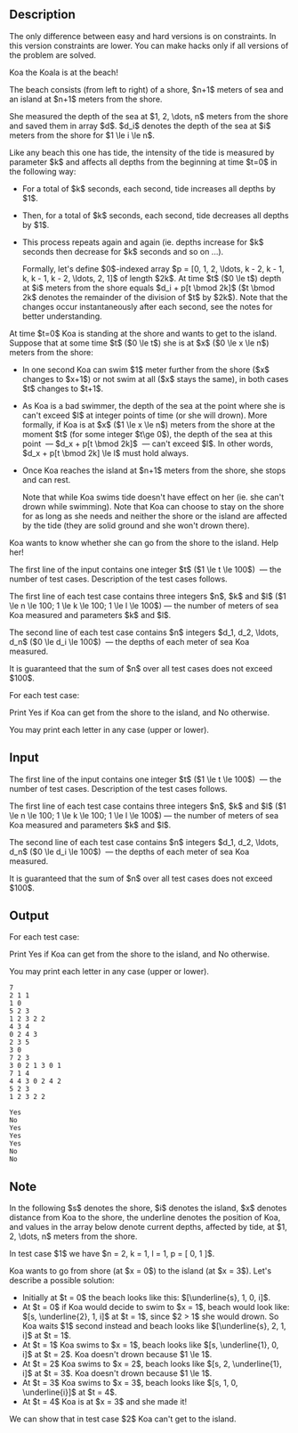 ## Description

<div><p><span class="tex-font-style-bf">The only difference between easy and hard versions is on constraints. In this version constraints are lower. You can make hacks only if all versions of the problem are solved.</span></p><p>Koa the Koala is at the beach!</p><p>The beach consists (from left to right) of a shore, $n+1$ meters of sea and an island at $n+1$ meters from the shore.</p><p>She measured the depth of the sea at $1, 2, \dots, n$ meters from the shore and saved them in array $d$. $d_i$ denotes the depth of the sea at $i$ meters from the shore for $1 \le i \le n$.</p><p>Like any beach this one has tide, the intensity of the tide is measured by parameter $k$ and affects all depths <span class="tex-font-style-bf">from the beginning at time $t=0$</span> in the following way:</p><ul> <li> For a total of $k$ seconds, each second, tide <span class="tex-font-style-bf">increases</span> all depths by $1$.<p> </p></li><li> Then, for a total of $k$ seconds, each second, tide <span class="tex-font-style-bf">decreases</span> all depths by $1$.<p> </p></li><li> This process repeats again and again (ie. depths increase for $k$ seconds then decrease for $k$ seconds and so on ...).<p>Formally, let's define $0$-indexed array $p = [0, 1, 2, \ldots, k - 2, k - 1, k, k - 1, k - 2, \ldots, 2, 1]$ of length $2k$. At time $t$ ($0 \le t$) depth at $i$ meters from the shore equals $d_i + p[t \bmod 2k]$ ($t \bmod 2k$ denotes the remainder of the division of $t$ by $2k$). Note that the changes occur <span class="tex-font-style-bf">instantaneously</span> after each second, see the notes for better understanding. </p></li></ul><p>At time $t=0$ Koa is standing at the shore and wants to get to the island. Suppose that at some time $t$ ($0 \le t$) she is at $x$ ($0 \le x \le n$) meters from the shore:</p><ul> <li> In one second Koa can swim $1$ meter further from the shore ($x$ changes to $x+1$) or not swim at all ($x$ stays the same), in both cases $t$ changes to $t+1$.<p> </p></li><li> As Koa is a bad swimmer, the depth of the sea at the point where she is can't exceed $l$ at integer points of time (or she will drown). More formally, if Koa is at $x$ ($1 \le x \le n$) meters from the shore at the moment $t$ (for some integer $t\ge 0$), the depth of the sea at this point &nbsp;— $d_x + p[t \bmod 2k]$ &nbsp;— can't exceed $l$. In other words, $d_x + p[t \bmod 2k] \le l$ must hold always.<p> </p></li><li> Once Koa reaches the island at $n+1$ meters from the shore, she stops and can rest.<p>Note that <span class="tex-font-style-bf">while Koa swims tide doesn't have effect on her</span> (ie. she can't drown while swimming). Note that <span class="tex-font-style-bf">Koa can choose to stay on the shore for as long as she needs</span> and <span class="tex-font-style-bf">neither the shore or the island are affected by the tide</span> (they are solid ground and she won't drown there). </p></li></ul><p>Koa wants to know whether she can go from the shore to the island. Help her!</p></div><div class="input-specification"><p>The first line of the input contains one integer $t$ ($1 \le t \le 100$) &nbsp;— the number of test cases. Description of the test cases follows.</p><p>The first line of each test case contains three integers $n$, $k$ and $l$ ($1 \le n \le 100; 1 \le k \le 100; 1 \le l \le 100$)&nbsp;— the number of meters of sea Koa measured and parameters $k$ and $l$.</p><p>The second line of each test case contains $n$ integers $d_1, d_2, \ldots, d_n$ ($0 \le d_i \le 100$) &nbsp;— the depths of each meter of sea Koa measured.</p><p>It is guaranteed that the sum of $n$ over all test cases does not exceed $100$.</p></div><div class="output-specification"><p>For each test case:</p><p>Print <span class="tex-font-style-tt">Yes</span> if Koa can get from the shore to the island, and <span class="tex-font-style-tt">No</span> otherwise.</p><p>You may print each letter in any case (upper or lower).</p></div>

## Input

<p>The first line of the input contains one integer $t$ ($1 \le t \le 100$) &nbsp;— the number of test cases. Description of the test cases follows.</p><p>The first line of each test case contains three integers $n$, $k$ and $l$ ($1 \le n \le 100; 1 \le k \le 100; 1 \le l \le 100$)&nbsp;— the number of meters of sea Koa measured and parameters $k$ and $l$.</p><p>The second line of each test case contains $n$ integers $d_1, d_2, \ldots, d_n$ ($0 \le d_i \le 100$) &nbsp;— the depths of each meter of sea Koa measured.</p><p>It is guaranteed that the sum of $n$ over all test cases does not exceed $100$.</p>

## Output

<p>For each test case:</p><p>Print <span class="tex-font-style-tt">Yes</span> if Koa can get from the shore to the island, and <span class="tex-font-style-tt">No</span> otherwise.</p><p>You may print each letter in any case (upper or lower).</p>





```input1
7
2 1 1
1 0
5 2 3
1 2 3 2 2
4 3 4
0 2 4 3
2 3 5
3 0
7 2 3
3 0 2 1 3 0 1
7 1 4
4 4 3 0 2 4 2
5 2 3
1 2 3 2 2
```




```output1
Yes
No
Yes
Yes
Yes
No
No
```



## Note

<p>In the following $s$ denotes the shore, $i$ denotes the island, $x$ denotes distance from Koa to the shore, the underline denotes the position of Koa, and values in the array below denote current depths, <span class="tex-font-style-bf">affected by tide</span>, at $1, 2, \dots, n$ meters from the shore.</p><p>In test case $1$ we have $n = 2, k = 1, l = 1, p = [ 0, 1 ]$.</p><p>Koa wants to go from shore (at $x = 0$) to the island (at $x = 3$). Let's describe a possible solution:</p><ul> <li> Initially at $t = 0$ the beach looks like this: $[\underline{s}, 1, 0, i]$. </li><li> At $t = 0$ if Koa would decide to swim to $x = 1$, beach would look like: $[s, \underline{2}, 1, i]$ at $t = 1$, since $2 &gt; 1$ she would drown. So Koa waits $1$ second instead and beach looks like $[\underline{s}, 2, 1, i]$ at $t = 1$. </li><li> At $t = 1$ Koa swims to $x = 1$, beach looks like $[s, \underline{1}, 0, i]$ at $t = 2$. Koa doesn't drown because $1 \le 1$. </li><li> At $t = 2$ Koa swims to $x = 2$, beach looks like $[s, 2, \underline{1}, i]$ at $t = 3$. Koa doesn't drown because $1 \le 1$. </li><li> At $t = 3$ Koa swims to $x = 3$, beach looks like $[s, 1, 0, \underline{i}]$ at $t = 4$. </li><li> At $t = 4$ Koa is at $x = 3$ and she made it! </li></ul><p>We can show that in test case $2$ Koa can't get to the island.</p>
